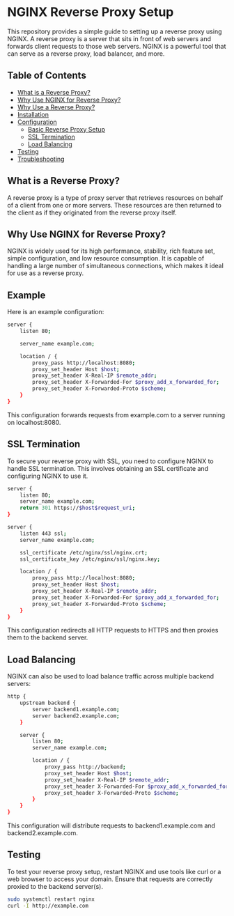 # NGINX Reverse Proxy Setup

This repository provides a simple guide to setting up a reverse proxy using NGINX. A reverse proxy is a server that sits in front of web servers and forwards client requests to those web servers. NGINX is a powerful tool that can serve as a reverse proxy, load balancer, and more.

## Table of Contents

- [What is a Reverse Proxy?](#what-is-a-reverse-proxy)
- [Why Use NGINX for Reverse Proxy?](#why-use-nginx-for-reverse-proxy)
- [Why Use a Reverse Proxy?](#Why-Use-a-Reverse-Proxy?)
- [Installation](#installation)
- [Configuration](#configuration)
  - [Basic Reverse Proxy Setup](#basic-reverse-proxy-setup)
  - [SSL Termination](#ssl-termination)
  - [Load Balancing](#load-balancing)
- [Testing](#testing)
- [Troubleshooting](#troubleshooting)

## What is a Reverse Proxy?

A reverse proxy is a type of proxy server that retrieves resources on behalf of a client from one or more servers. These resources are then returned to the client as if they originated from the reverse proxy itself. 

## Why Use NGINX for Reverse Proxy?

NGINX is widely used for its high performance, stability, rich feature set, simple configuration, and low resource consumption. It is capable of handling a large number of simultaneous connections, which makes it ideal for use as a reverse proxy.

## Example 
Here is an example configuration:

``` bash
server {
    listen 80;

    server_name example.com;

    location / {
        proxy_pass http://localhost:8080;
        proxy_set_header Host $host;
        proxy_set_header X-Real-IP $remote_addr;
        proxy_set_header X-Forwarded-For $proxy_add_x_forwarded_for;
        proxy_set_header X-Forwarded-Proto $scheme;
    }
}
```

This configuration forwards requests from example.com to a server running on localhost:8080.

## SSL Termination

To secure your reverse proxy with SSL, you need to configure NGINX to handle SSL termination. This involves obtaining an SSL certificate and configuring NGINX to use it.

```bash
server {
    listen 80;
    server_name example.com;
    return 301 https://$host$request_uri;
}

server {
    listen 443 ssl;
    server_name example.com;

    ssl_certificate /etc/nginx/ssl/nginx.crt;
    ssl_certificate_key /etc/nginx/ssl/nginx.key;

    location / {
        proxy_pass http://localhost:8080;
        proxy_set_header Host $host;
        proxy_set_header X-Real-IP $remote_addr;
        proxy_set_header X-Forwarded-For $proxy_add_x_forwarded_for;
        proxy_set_header X-Forwarded-Proto $scheme;
    }
}
```
This configuration redirects all HTTP requests to HTTPS and then proxies them to the backend server.

## Load Balancing
NGINX can also be used to load balance traffic across multiple backend servers:

``` bash
http {
    upstream backend {
        server backend1.example.com;
        server backend2.example.com;
    }

    server {
        listen 80;
        server_name example.com;

        location / {
            proxy_pass http://backend;
            proxy_set_header Host $host;
            proxy_set_header X-Real-IP $remote_addr;
            proxy_set_header X-Forwarded-For $proxy_add_x_forwarded_for;
            proxy_set_header X-Forwarded-Proto $scheme;
        }
    }
}
```
This configuration will distribute requests to backend1.example.com and backend2.example.com.

## Testing
To test your reverse proxy setup, restart NGINX and use tools like curl or a web browser to access your domain. Ensure that requests are correctly proxied to the backend server(s).

``` bash
sudo systemctl restart nginx
curl -I http://example.com
```

